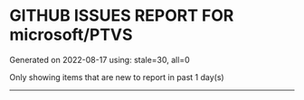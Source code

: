 
# GITHUB ISSUES REPORT FOR microsoft/PTVS


Generated on 2022-08-17 using: stale=30, all=0


Only showing items that are new to report in past 1 day(s)


---
